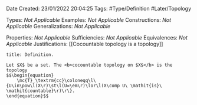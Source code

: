 <div class="topSpace"></div>

Date Created: 23/01/2022 20:04:25
Tags: #Type/Definition #Later/Topology

Types: <i>Not Applicable</i>
Examples: <i>Not Applicable</i> 
Constructions: <i>Not Applicable</i>
Generalizations: <i>Not Applicable</i>

Properties: <i>Not Applicable</i>
Sufficiencies: <i>Not Applicable</i>
Equivalences: <i>Not Applicable</i>
Justifications: [[Cocountable topology is a topology]]

``` ad-Definition
title: Definition.

Let $X$ be a set. The <b>cocountable topology on $X$</b> is the topology
$$\begin{equation}
    \mc{T}_\textrm{cc}\coloneqq\l\{U\in\pow\l(X\r)\st\l(U=\em\r)\lor\l(X\comp U\ \mathit{is}\ \mathit{countable}\r)\r\}.
\end{equation}$$

```
